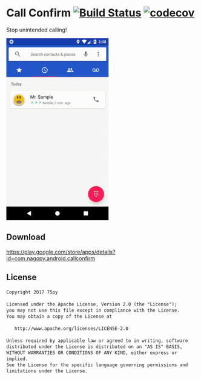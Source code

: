 Call Confirm [![Build Status](https://travis-ci.org/75py/CallConfirm.svg?branch=master)](https://travis-ci.org/75py/CallConfirm) [![codecov](https://codecov.io/gh/75py/CallConfirm/branch/master/graph/badge.svg)](https://codecov.io/gh/75py/CallConfirm)
=====

Stop unintended calling!


<img src="callconfirm.gif" width="270" height="480" alt="">

Download
--------

https://play.google.com/store/apps/details?id=com.nagopy.android.callconfirm



License
-------

    Copyright 2017 75py

    Licensed under the Apache License, Version 2.0 (the "License");
    you may not use this file except in compliance with the License.
    You may obtain a copy of the License at

       http://www.apache.org/licenses/LICENSE-2.0

    Unless required by applicable law or agreed to in writing, software
    distributed under the License is distributed on an "AS IS" BASIS,
    WITHOUT WARRANTIES OR CONDITIONS OF ANY KIND, either express or implied.
    See the License for the specific language governing permissions and
    limitations under the License.

